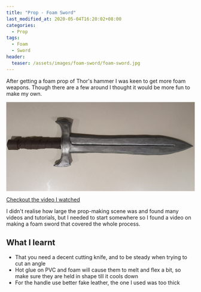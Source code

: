 ```yaml
---
title: "Prop - Foam Sword"
last_modified_at: 2020-05-04T16:20:02+08:00
categories:
  - Prop
tags:
  - Foam
  - Sword
header:
  teaser: /assets/images/foam-sword/foam-sword.jpg
---
```


After getting a foam prop of Thor's hammer I was keen to get more foam weapons. Though there are a few around I thought it would be more fun to make my own.

<img style="margin-left:auto;margin-right:auto;display:block" src="/assets/images/foam-sword/foam-sword.jpg">

<a href="https://www.youtube.com/watch?v=yU1h_eh4iKE" rel="noreferrer noopener" target="_blank" class="btn btn--primary">Checkout the video I watched</a>

I didn't realise how large the prop-making scene was and found many videos and tutorials, but I needed to start somewhere so I found a video on making a foam sword that covered the whole process.

## What I learnt

- That you need a decent cutting knife, and to be steady when trying to cut an angle
- Hot glue on PVC and foam will cause them to melt and flex a bit, so make sure they are held in shape till it cools down
- For the handle use better fake leather, the one I used was too thick
